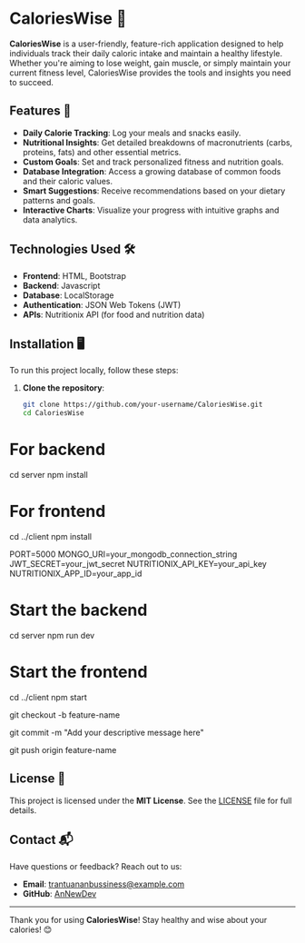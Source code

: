 # CaloriesWise 🍎

**CaloriesWise** is a user-friendly, feature-rich application designed to help individuals track their daily caloric intake and maintain a healthy lifestyle. Whether you're aiming to lose weight, gain muscle, or simply maintain your current fitness level, CaloriesWise provides the tools and insights you need to succeed.

## Features 🚀

- **Daily Calorie Tracking**: Log your meals and snacks easily.
- **Nutritional Insights**: Get detailed breakdowns of macronutrients (carbs, proteins, fats) and other essential metrics.
- **Custom Goals**: Set and track personalized fitness and nutrition goals.
- **Database Integration**: Access a growing database of common foods and their caloric values.
- **Smart Suggestions**: Receive recommendations based on your dietary patterns and goals.
- **Interactive Charts**: Visualize your progress with intuitive graphs and data analytics.

## Technologies Used 🛠️

- **Frontend**: HTML, Bootstrap
- **Backend**: Javascript
- **Database**: LocalStorage
- **Authentication**: JSON Web Tokens (JWT)
- **APIs**: Nutritionix API (for food and nutrition data)

## Installation 🖥️

To run this project locally, follow these steps:

1. **Clone the repository**:
   ```bash
   git clone https://github.com/your-username/CaloriesWise.git
   cd CaloriesWise
# For backend
cd server
npm install

# For frontend
cd ../client
npm install

PORT=5000
MONGO_URI=your_mongodb_connection_string
JWT_SECRET=your_jwt_secret
NUTRITIONIX_API_KEY=your_api_key
NUTRITIONIX_APP_ID=your_app_id

# Start the backend
cd server
npm run dev

# Start the frontend
cd ../client
npm start

git checkout -b feature-name

git commit -m "Add your descriptive message here"

git push origin feature-name

## License 📜

This project is licensed under the **MIT License**. See the [LICENSE](LICENSE) file for full details.

## Contact 📬

Have questions or feedback? Reach out to us:  
- **Email**: [trantuananbussiness@example.com](mailto:trantuananbussiness@example.com)  
- **GitHub**: [AnNewDev](https://github.com/AnNewDev)  

---

Thank you for using **CaloriesWise**! Stay healthy and wise about your calories! 😊
#
